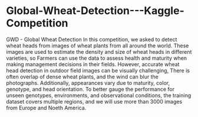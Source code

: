 # Global-Wheat-Detection---Kaggle-Competition
GWD - Global Wheat Detection In this competition, we asked to detect wheat heads from images of wheat plants from all around the world. These images are used to estimate the density and size of wheat heads in different varieties, so Farmers can use the data to assess health and maturity when making management decisions in their fields. However, accurate wheat head detection in outdoor field images can be visually challenging, There is often overlap of dense wheat plants, and the wind can blur the photographs. Additionally, appearances vary due to maturity, color, genotype, and head orientation. To better gauge the performance for unseen genotypes, environments, and observational conditions, the training dataset covers multiple regions, and we will use more than 3000 images from Europe and Noeth America.
